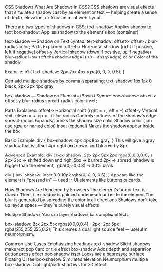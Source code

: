 CSS Shadows
What Are Shadows in CSS?
CSS shadows are visual effects that simulate a shadow cast by an element or text — helping create a sense of depth, elevation, or focus in a flat web layout.

There are two types of shadows in CSS:
text-shadow: Applies shadow to text
box-shadow: Applies shadow to the element's box (container)

text-shadow — Shadow on Text
Syntax:
text-shadow: offset-x offset-y blur-radius color;
Parts Explained:
offset-x Horizontal shadow (right if positive, left if negative)
offset-y Vertical shadow (down if positive, up if negative)
blur-radius How soft the shadow edge is (0 = sharp edge)
color Color of the shadow

Example:
h1 {
text-shadow: 2px 2px 4px rgba(0, 0, 0, 0.5);
}

Can add multiple shadows by comma-separating:
text-shadow: 1px 1px 0 black, 2px 2px 4px gray;

box-shadow — Shadow on Elements (Boxes)
Syntax:
box-shadow: offset-x offset-y blur-radius spread-radius color inset;

Parts Explained:
offset-x Horizontal shift (right = +, left = –)
offset-y Vertical shift (down = +, up = –)
blur-radius Controls softness of the shadow's edge
spread-radius Expands/shrinks the shadow size
color Shadow color (can use rgba or named color)
inset (optional) Makes the shadow appear inside the box

Basic Example:
div {
box-shadow: 4px 4px 8px gray;
}
This will give a gray shadow that is offset 4px right and down, and blurred by 8px.

Advanced Example:
div {
box-shadow: 2px 2px 5px 2px rgba(0,0,0,0.3);
}
2px 2px → shifted down and right
5px → blurred
2px → spread (shadow is bigger than the element)
rgba(0,0,0,0.3) → 30% black

div {
box-shadow: inset 0 0 10px rgba(0, 0, 0, 0.5);
}
Appears like the element is “pressed in” — used in UI elements like buttons or cards.

How Shadows Are Rendered by Browsers
The element’s box or text is drawn. Then, the shadow is painted underneath or inside the element The blur is generated by spreading the color in all directions Shadows don’t take up layout space — they’re purely visual effects

Multiple Shadows
You can layer shadows for complex effects:

box-shadow:
2px 2px 5px rgba(0,0,0,0.4),
-2px -2px 5px rgba(255,255,255,0.2);
This creates a dual light source feel — useful in neumorphism.

Common Use Cases
Emphasizing headings text-shadow Slight shadows make text pop
Card or tile effect box-shadow Adds depth and separation
Button press effect box-shadow inset Looks like a depressed surface
Floating UI feel box-shadow Simulates elevation
Neumorphism multiple box-shadow Dual light/dark shadows for 3D effect

